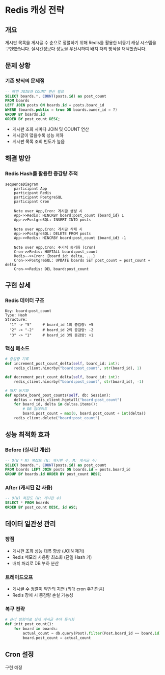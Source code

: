 # Redis 캐싱 전략

## 개요

게시판 목록을 게시글 수 순으로 정렬하기 위해 Redis를 활용한 비동기 캐싱 시스템을 구현했습니다. 실시간성보다 성능을 우선시하여 배치 처리 방식을 채택했습니다.

## 문제 상황

### 기존 방식의 문제점
```sql
-- 매번 JOIN과 COUNT 연산 필요
SELECT boards.*, COUNT(posts.id) as post_count
FROM boards 
LEFT JOIN posts ON boards.id = posts.board_id
WHERE (boards.public = true OR boards.owner_id = ?)
GROUP BY boards.id
ORDER BY post_count DESC;
```

- 게시판 조회 시마다 JOIN 및 COUNT 연산
- 게시글이 많을수록 성능 저하
- 게시판 목록 조회 빈도가 높음

## 해결 방안

### Redis Hash를 활용한 증감량 추적

```mermaid
sequenceDiagram
    participant App
    participant Redis
    participant PostgreSQL
    participant Cron
    
    Note over App,Cron: 게시글 생성 시
    App->>Redis: HINCRBY board:post_count {board_id} 1
    App->>PostgreSQL: INSERT INTO posts
    
    Note over App,Cron: 게시글 삭제 시  
    App->>PostgreSQL: DELETE FROM posts
    App->>Redis: HINCRBY board:post_count {board_id} -1
    
    Note over App,Cron: 주기적 동기화 (Cron)
    Cron->>Redis: HGETALL board:post_count
    Redis-->>Cron: {board_id: delta, ...}
    Cron->>PostgreSQL: UPDATE boards SET post_count = post_count + delta
    Cron->>Redis: DEL board:post_count
```

## 구현 상세

### Redis 데이터 구조

```
Key: board:post_count
Type: Hash
Structure:
  "1" -> "5"     # board_id 1의 증감량: +5
  "2" -> "-2"    # board_id 2의 증감량: -2
  "3" -> "1"     # board_id 3의 증감량: +1
```

### 핵심 메소드

```python
# 증감량 기록
def increment_post_count_delta(self, board_id: int):
    redis_client.hincrby("board:post_count", str(board_id), 1)

def decrement_post_count_delta(self, board_id: int):
    redis_client.hincrby("board:post_count", str(board_id), -1)

# 배치 동기화
def update_board_post_counts(self, db: Session):
    deltas = redis_client.hgetall("board:post_count")
    for board_id, delta in deltas.items():
        # DB 업데이트
        board.post_count = max(0, board.post_count + int(delta))
    redis_client.delete("board:post_count")
```

## 성능 최적화 효과

### Before (실시간 계산)
```sql
-- O(N * M) 복잡도 (N: 게시판 수, M: 게시글 수)
SELECT boards.*, COUNT(posts.id) as post_count
FROM boards LEFT JOIN posts ON boards.id = posts.board_id
GROUP BY boards.id ORDER BY post_count DESC;
```

### After (캐시된 값 사용)
```sql
-- O(N) 복잡도 (N: 게시판 수)
SELECT * FROM boards 
ORDER BY post_count DESC, id ASC;
```

## 데이터 일관성 관리

### 장점
- 게시판 조회 성능 대폭 향상 (JOIN 제거)
- Redis 메모리 사용량 최소화 (단일 Hash 키)
- 배치 처리로 DB 부하 분산

### 트레이드오프
- 게시글 수 정렬이 약간의 지연 (최대 cron 주기만큼)
- Redis 장애 시 증감량 손실 가능성

### 복구 전략
```python
# 관리 명령어로 실제 게시글 수와 동기화
def init_post_count():
    for board in boards:
        actual_count = db.query(Post).filter(Post.board_id == board.id).count()
        board.post_count = actual_count
```

## Cron 설정

구현 예정